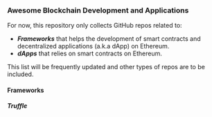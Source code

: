 ### Awesome Blockchain Development and Applications

For now, this repository only collects GitHub repos related to:
* ***Frameworks*** that helps the development of smart contracts and decentralized applications (a.k.a dApp) on Ethereum.
* ***dApps*** that relies on smart contracts on Ethereum.

This list will be frequently updated and other types of repos are to be included. 

#### Frameworks

##### Truffle
